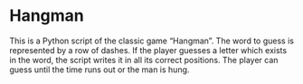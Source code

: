 # Hangman
This is a Python script of the classic game “Hangman”. The word to guess is represented by a row of dashes. If the player guesses a letter which exists in the word, the script writes it in all its correct positions. The player can guess until the time runs out or the man is hung.
